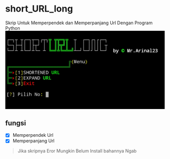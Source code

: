 # short_URL_long
Skrip Untuk Memperpendek dan Memperpanjang Url Dengan Program Python
![ss](https://github.com/Arinaltopek/short_URL_long/blob/main/Bukti.jpg) 
## fungsi
- [x] Memperpendek Url
- [x] Memperpanjang Url

> Jika skripnya Eror Mungkin Belum Install bahannya Ngab

